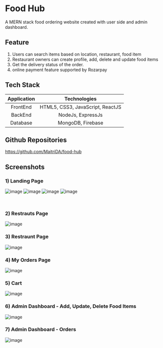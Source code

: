 # Food Hub
A MERN stack food ordering website created with user side and admin dashboard.

## Feature 
1) Users can search items based on location, restaurant, food item
2) Restaurant owners can create profile, add, delete and update food items
3) Get the delivery status of the order.
4) online payment feature supported by Rozarpay

## Tech Stack
| Application | Technologies |
| :------------: |:-------------:|
| FrontEnd | HTML5, CSS3, JavaScript, ReactJS |
| BackEnd  | NodeJs, ExpressJs |
| Database | MongoDB, Firebase |

## Github Repositories
https://github.com/MaitriDA/food-hub

## Screenshots
### 1) Landing Page
![image](https://drive.google.com/uc?export=view&id=15r2XEWulLWcGXvkxmnjsJG19GWgREf33)
![image](https://drive.google.com/uc?export=view&id=19XwPHMzTKChqXWi4RnoZjecVt-B4rIj6)
![image](https://drive.google.com/uc?export=view&id=1NcP8nErSrHnBMxFj1B3aHcD9DTlXNkk2)
![image](https://drive.google.com/uc?export=view&id=1mkbc1tBoJnYS5QYuocQuE6ZiQQxwhBwN)

<br/>

### 2) Restrauts Page
![image](https://drive.google.com/uc?export=view&id=1jzjFgH-oFMMw21us7GKtXR1D9Vg53Rq8)

### 3) Restraunt Page
![image](https://drive.google.com/uc?export=view&id=1KUAlYEg9feKVC2VciFcn02KSHJZ60Arb)

### 4) My Orders Page
![image](https://drive.google.com/uc?export=view&id=1RnCG5xctWT4fLTXlB99cTqrOG_ippjwc)

### 5) Cart
![image](https://drive.google.com/uc?export=view&id=1ueQejK0NU3CpCBfhmP3cIjlA3QMRE-7c)

### 6) Admin Dashboard - Add, Update, Delete Food Items
![image](https://drive.google.com/uc?export=view&id=1gn3uufi93doghEDY_n7U-nZJDPrSYEOm)

### 7) Admin Dashboard - Orders
![image](https://drive.google.com/uc?export=view&id=1w_nKw8N7TWuGWkQLgnXU5jik4a8zTire)

